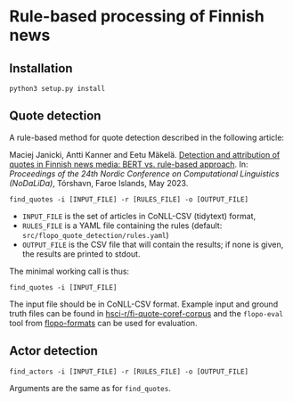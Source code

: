 # Rule-based processing of Finnish news

## Installation

```
python3 setup.py install
```

## Quote detection

A rule-based method for quote detection described in the following article:

Maciej Janicki, Antti Kanner and Eetu Mäkelä.
[Detection and attribution of quotes in Finnish news media: BERT vs. rule-based approach](https://openreview.net/forum?id=YTVwaoG0Mi).
In: *Proceedings of the 24th Nordic Conference on Computational Linguistics (NoDaLiDa)*,
Tórshavn, Faroe Islands, May 2023.

```
find_quotes -i [INPUT_FILE] -r [RULES_FILE] -o [OUTPUT_FILE]
```

* `INPUT_FILE` is the set of articles in CoNLL-CSV (tidytext) format,
* `RULES_FILE` is a YAML file containing the rules
  (default: `src/flopo_quote_detection/rules.yaml`)
* `OUTPUT_FILE` is the CSV file that will contain the results; if none is
  given, the results are printed to stdout.

The minimal working call is thus:
```
find_quotes -i [INPUT_FILE]
```

The input file should be in CoNLL-CSV format. Example input and ground
truth files can be found in
[hsci-r/fi-quote-coref-corpus](https://github.com/hsci-r/fi-quote-coref-corpus) 
and the `flopo-eval` tool from
[flopo-formats](https://github.com/hsci-r/flopo-formats) can be used
for evaluation.

## Actor detection

```
find_actors -i [INPUT_FILE] -r [RULES_FILE] -o [OUTPUT_FILE]
```

Arguments are the same as for `find_quotes`.
